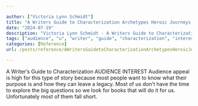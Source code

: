 ```yaml
---

author: ["Victoria Lynn Schmidt"]
title: "A Writers Guide to Characterization Archetypes Heroic Journeys and Other Elements of Dynamic Character Development - part0025_split_009.html"
date: "2024-07-19"
description: "Victoria Lynn Schmidt - A Writers Guide to Characterization Archetypes Heroic Journeys and Other Elements of Dynamic Character Development"
tags: ["audience", "u", "writer", "guide", "characterization", "interest", "appeal", "high", "type", "story", "people", "want", "know", "purpose", "leave", "legacy", "time", "explore", "big", "question", "look", "book", "unfortunately", "fall", "short"]
categories: [Reference]
url: /posts/reference/AWritersGuidetoCharacterizationArchetypesHeroicJourneysandOtherElementsofDynamicCharacterDevelopment-part0025split009html

---
```



A Writer’s Guide to Characterization
AUDIENCE INTEREST
Audience appeal is high for this type of story because most people want to know what their purpose is and how they can leave a legacy. Most of us don’t have the time to explore the big questions so we look for books that will do it for us. Unfortunately most of them fall short.
